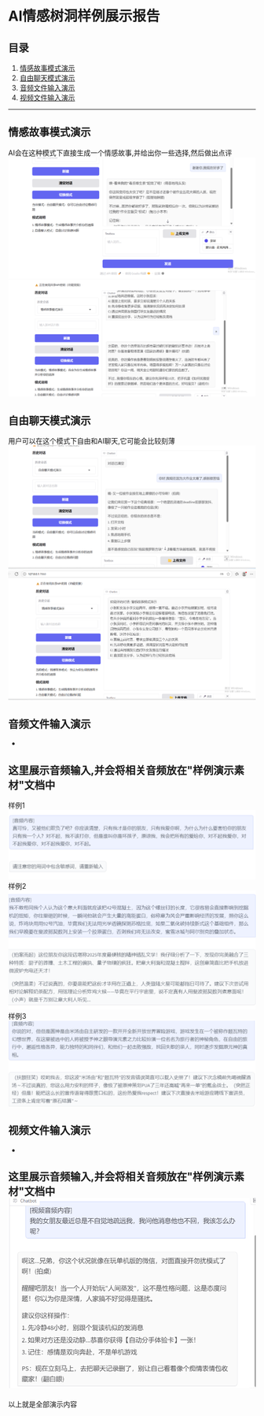 # AI情感树洞样例展示报告

## 目录
1. [情感故事模式演示](#情感故事模式演示)
2. [自由聊天模式演示](#自由聊天模式演示)
3. [音频文件输入演示](#音频文件输入)
4. [视频文件输入演示](#视频文件输入)

---

## 情感故事模式演示
AI会在这种模式下直接生成一个情感故事,并给出你一些选择,然后做出点评
![情感故事演示](./样例演示/情感1.png)
![情感故事演示](./样例演示/情感2.png)

## 自由聊天模式演示
用户可以在这个模式下自由和AI聊天,它可能会比较刻薄
![自由聊天演示](./样例演示/自由1.png)
![自由聊天演示](./样例演示/自由2.png)

## 音频文件输入演示
-
这里展示音频输入,并会将相关音频放在"样例演示素材"文档中
-
样例1
![音频演示1](./样例演示/音频1.png)
样例2
![音频演示2](./样例演示/音频2.png)
样例3
![音频演示3](./样例演示/音频3.png)

## 视频文件输入演示
-
这里展示音频输入,并会将相关音频放在"样例演示素材"文档中
![视频演示](./样例演示/视频.png)
---

以上就是全部演示内容
